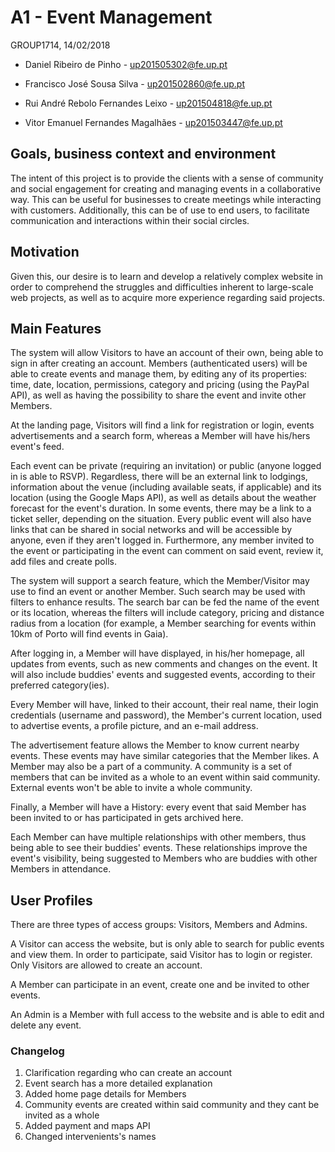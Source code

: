 # A1 - Event Management

GROUP1714, 14/02/2018

* Daniel Ribeiro de Pinho - up201505302@fe.up.pt

* Francisco José Sousa Silva - up201502860@fe.up.pt

* Rui André Rebolo Fernandes Leixo - up201504818@fe.up.pt

* Vitor Emanuel Fernandes Magalhães - up201503447@fe.up.pt

## Goals, business context and environment
The intent of this project is to provide the clients with a sense of community and social engagement for creating and managing events in a collaborative way. This can be useful for businesses to create meetings while interacting with customers. Additionally, this can be of use to end users, to facilitate communication and interactions within their social circles.

## Motivation
Given this, our desire is to learn and develop a relatively complex website in order to comprehend the struggles and difficulties inherent to large-scale web projects, as well as to acquire more experience regarding said projects.

## Main Features
The system will allow Visitors to have an account of their own, being able to sign in after creating an account. Members (authenticated users) will be able to create events and manage them, by editing any of its properties: time, date, location, permissions, category and pricing (using the PayPal API), as well as having the possibility to share the event and invite other Members.

At the landing page, Visitors will find a link for registration or login, events advertisements and a search form, whereas a Member will have his/hers event&#39;s feed.

Each event can be private (requiring an invitation) or public (anyone logged in is able to RSVP). 
Regardless, there will be an external link to lodgings, information about the venue (including available seats, if applicable) and its location (using the Google Maps API), as well as details about the weather forecast for the event&#39;s duration. In some events, there may be a link to a ticket seller, depending on the situation. Every public event will also have links that can be shared in social networks and will be accessible by anyone, even if they aren&#39;t logged in. Furthermore, any member invited to the event or participating in the event can comment on said event, review it, add files and create polls.

The system will support a search feature, which the Member/Visitor may use to find an event or another Member. Such search may be used with filters to enhance results. The search bar can be fed the name of the event or its location, whereas the filters will include category, pricing and distance radius from a location (for example, a Member searching for events within 10km of Porto will find events in Gaia).

After logging in, a Member will have displayed, in his/her homepage, all updates from events, such as new comments and changes on the event. It will also include buddies&#39; events and suggested events, according to their preferred category(ies).

Every Member will have, linked to their account, their real name, their login credentials (username and password), the Member&#39;s current location, used to advertise events, a profile picture, and an e-mail address.

The advertisement feature allows the Member to know current nearby events. These events may have similar categories that the Member likes. A Member may also be a part of a community. A community is a set of members that can be invited as a whole to an event within said community. External events won&#39;t be able to invite a whole community.

Finally, a Member will have a History: every event that said Member has been invited to or has participated in gets archived here.

Each Member can have multiple relationships with other members, thus being able to see their buddies&#39; events. These relationships improve the event&#39;s visibility, being suggested to Members who are buddies with other Members in attendance.

## User Profiles
There are three types of access groups: Visitors, Members and Admins.

A Visitor can access the website, but is only able to search for public events and view them. In order to participate, said Visitor has to login or register. Only Visitors are allowed to create an account.

A Member can participate in an event, create one and be invited to other events.

An Admin is a Member with full access to the website and is able to edit and delete any event.

### Changelog

1. Clarification regarding who can create an account
2. Event search has a more detailed explanation
3. Added home page details for Members
4. Community events are created within said community and they cant be invited as a whole
5. Added payment and maps API
6. Changed intervenients's names

